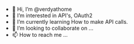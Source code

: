 - 👋 Hi, I’m @verdyathome
- 👀 I’m interested in API's, OAuth2
- 🌱 I’m currently learning How to make API calls.
- 💞️ I’m looking to collaborate on ...
- 📫 How to reach me ...

<!---
verdyathome/verdyathome is a ✨ special ✨ repository because its `README.md` (this file) appears on your GitHub profile.
You can click the Preview link to take a look at your changes.
--->
